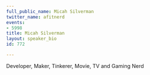 ```yaml
---
full_public_name: Micah Silverman
twitter_name: afitnerd
events:
- 5998
title: Micah Silverman
layout: speaker_bio
id: 772

---
```

Developer, Maker, Tinkerer, Movie, TV and Gaming Nerd